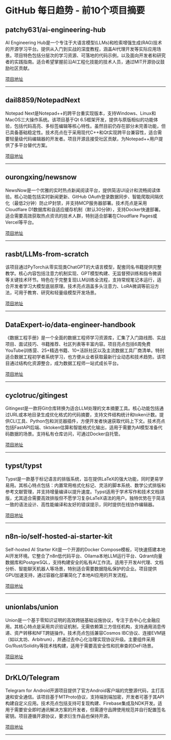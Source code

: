 # GitHub 每日趋势 - 前10个项目摘要

## patchy631/ai-engineering-hub

AI Engineering Hub是一个专注于大语言模型(LLMs)和检索增强生成(RAG)技术的开源学习平台。提供从入门到实战的深度教程，涵盖AI代理开发等实际应用场景。项目特色包括分层次的学习资源、可落地的代码示例，以及面向开发者和研究者的实践指南。适合希望掌握前沿AI工程化技能的技术人员，通过MIT开源协议鼓励社区贡献。

[项目地址](https://github.com/patchy631/ai-engineering-hub)

---

## dail8859/NotepadNext

Notepad Next是Notepad++的跨平台重实现版本，支持Windows、Linux和MacOS三大操作系统。该项目基于Qt 6.5框架开发，提供与原版相似的功能体验，包括代码高亮、多标签编辑等核心特性。虽然目前仍存在部分未完善功能，但已具备基础稳定性。技术亮点在于采用现代C++和Qt实现跨平台兼容性，适合需要轻量级代码编辑器的开发者。项目开源且接受社区贡献，为Notepad++用户提供了多平台替代方案。

[项目地址](https://github.com/dail8859/NotepadNext)

---

## ourongxing/newsnow

NewsNow是一个优雅的实时热点新闻阅读平台，提供简洁UI设计和流畅阅读体验。核心功能包括实时新闻更新、GitHub OAuth登录数据同步、智能爬取间隔优化（最低2分钟）防止IP封禁，并支持MCP服务器部署。技术亮点是采用Cloudflare D1数据库和自适应缓存机制（默认30分钟），支持Docker快速部署。适合需要高效获取热点资讯的技术人群，特别适合部署在Cloudflare Pages或Vercel等平台。

[项目地址](https://github.com/ourongxing/newsnow)

---

## rasbt/LLMs-from-scratch

该项目通过PyTorch从零实现类ChatGPT的大语言模型，配套同名书籍提供完整教学。核心内容包括注意力机制实现、GPT模型构建、无监督预训练和指令微调等关键技术环节。特色在于完整复现LLM训练全流程，支持常规笔记本运行，适合开发者学习大模型底层原理。技术亮点涵盖多头注意力、LoRA微调等前沿方法，可用于教育、研究和轻量级模型开发场景。

[项目地址](https://github.com/rasbt/LLMs-from-scratch)

---

## DataExpert-io/data-engineer-handbook

《数据工程手册》是一个全面的数据工程师学习资源库，汇集了入门路线图、实战项目、面试技巧、书籍推荐、社区列表等丰富内容。项目亮点包括6周免费YouTube训练营、25+精选书籍、10+活跃社区以及主流数据工具厂商清单。特别适合数据工程初学者系统学习，也方便从业者获取最新行业动态和技术趋势。该项目通过结构化资源整合，成为数据工程师一站式成长平台。

[项目地址](https://github.com/DataExpert-io/data-engineer-handbook)

---

## cyclotruc/gitingest

Gitingest是一款将Git仓库转换为适合LLM处理的文本摘要工具。核心功能包括通过URL或本地目录生成优化格式的代码摘要，支持文件结构统计和token计数。提供CLI工具、Python包和浏览器插件，方便开发者快速获取代码上下文。技术亮点包括FastAPI后端、tiktoken估算和智能格式化输出，适用于需要为AI模型准备代码数据的场景。支持私有仓库访问，可通过Docker自托管。

[项目地址](https://github.com/cyclotruc/gitingest)

---

## typst/typst

Typst是一款基于标记语言的排版系统，旨在提供LaTeX的强大功能，同时更易学易用。其核心特点包括：内置常用格式化标记、灵活的脚本系统、数学公式排版和参考文献管理，并支持增量编译以提升速度。Typst适用于学术写作和技术文档排版，尤其适合需要高效排版但不愿学习复杂LaTeX语法的用户。独特优势在于简洁一致的语法设计、高性能编译和友好的错误提示，同时提供在线协作编辑器。

[项目地址](https://github.com/typst/typst)

---

## n8n-io/self-hosted-ai-starter-kit

Self-hosted AI Starter Kit是一个开源的Docker Compose模板，可快速搭建本地AI开发环境。它整合了n8n低代码平台、Ollama本地LLM运行平台、Qdrant向量数据库和PostgreSQL，支持构建安全的私有AI工作流。适用于开发AI代理、文档分析、智能聊天机器人等场景，特别适合需要数据隐私保护的企业。项目提供GPU加速支持，通过容器化部署简化了本地AI应用的开发流程。

[项目地址](https://github.com/n8n-io/self-hosted-ai-starter-kit)

---

## unionlabs/union

Union是一个基于零知识证明的高效跨链基础设施协议，专注于去中心化金融应用。其核心特点是采用共识验证机制，无需依赖第三方信任机构，支持通用消息传递、资产转移和NFT跨链操作。技术亮点包括兼容Cosmos IBC协议、连接EVM链（如以太坊、Arbitrum），并通过去中心化治理实现协议升级。主要组件采用Go/Rust/Solidity等技术栈构建，适用于需要高安全性和抗审查的DeFi场景。

[项目地址](https://github.com/unionlabs/union)

---

## DrKLO/Telegram

Telegram for Android开源项目提供了官方Android客户端的完整源代码，主打高速和安全通信。该项目基于MTProto协议，支持端到端加密，开发者可基于其API构建自定义应用。技术亮点包括支持可复现构建、Firebase集成及NDK开发。适用于需要安全即时通讯解决方案的开发者，但需遵守品牌使用规范并自行配置签名密钥。项目遵循开源协议，要求衍生作品也保持开源。

[项目地址](https://github.com/DrKLO/Telegram)

---
